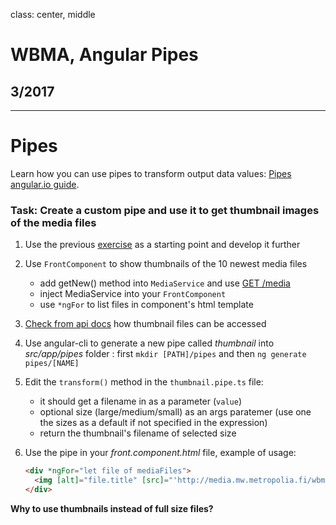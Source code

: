 class: center, middle

# WBMA, Angular Pipes

## 3/2017

---

# Pipes

Learn how you can use pipes to transform output data values: [Pipes angular.io guide](https://angular.io/docs/ts/latest/guide/pipes.html).

### Task: Create a custom pipe and use it to get thumbnail images of the media files 

1. Use the previous [exercise](w3-login.md) as a starting point and develop it further
1. Use `FrontComponent` to show thumbnails of the 10 newest media files
    - add getNew() method into `MediaService` and use [GET /media](http://media.mw.metropolia.fi/wbma/docs/#api-Media-GetMediaFiles)
    - inject MediaService into your `FrontComponent`
    - use `*ngFor` to list files in component's html template
1. [Check from api docs](http://media.mw.metropolia.fi/wbma/docs/#api-Media-GetFile) how thumbnail files can be accessed
1. Use angular-cli to generate a new pipe called _thumbnail_ into _src/app/pipes_ folder : first `mkdir [PATH]/pipes` and then `ng generate pipes/[NAME]`
1. Edit the `transform()` method in the `thumbnail.pipe.ts` file:
    - it should get a filename in as a parameter (`value`)
    - optional size (large/medium/small) as an args paratemer (use one the sizes as a default if not specified in the expression)
    - return the thumbnail's filename of selected size
1. Use the pipe in your _front.component.html_ file, example of usage:

    ```html
    <div *ngFor="let file of mediaFiles">
      <img [alt]="file.title" [src]="'http://media.mw.metropolia.fi/wbma/uploads/' + (file.filename | thumbnail: 'small')">
    </div>
    ```
  
  **Why to use thumbnails instead of full size files?**
